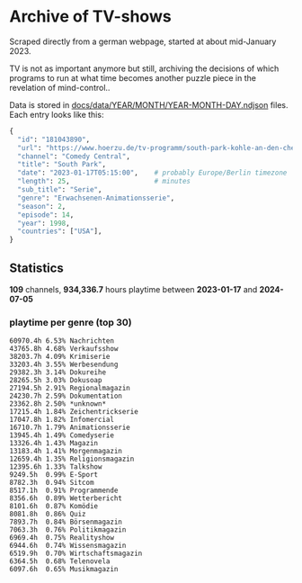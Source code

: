 # Archive of TV-shows

Scraped directly from a german webpage, started at about mid-January 2023.

TV is not as important anymore but still, archiving the decisions of which programs to run at what time
becomes another puzzle piece in the revelation of mind-control.. 

Data is stored in [docs/data/YEAR/MONTH/YEAR-MONTH-DAY.ndjson](docs/data/) files. 
Each entry looks like this:

```python
{
  "id": "181043890", 
  "url": "https://www.hoerzu.de/tv-programm/south-park-kohle-an-den-chefkoch/bid_181043890/", 
  "channel": "Comedy Central", 
  "title": "South Park", 
  "date": "2023-01-17T05:15:00",    # probably Europe/Berlin timezone 
  "length": 25,                     # minutes 
  "sub_title": "Serie", 
  "genre": "Erwachsenen-Animationsserie", 
  "season": 2, 
  "episode": 14, 
  "year": 1998, 
  "countries": ["USA"],
}
```

## Statistics

**109** channels, **934,336.7** hours playtime between **2023-01-17** and **2024-07-05**


### playtime per genre (top 30)

    60970.4h 6.53% Nachrichten
    43765.8h 4.68% Verkaufsshow
    38203.7h 4.09% Krimiserie
    33203.4h 3.55% Werbesendung
    29382.3h 3.14% Dokureihe
    28265.5h 3.03% Dokusoap
    27194.5h 2.91% Regionalmagazin
    24230.7h 2.59% Dokumentation
    23362.8h 2.50% *unknown*
    17215.4h 1.84% Zeichentrickserie
    17047.8h 1.82% Infomercial
    16710.7h 1.79% Animationsserie
    13945.4h 1.49% Comedyserie
    13326.4h 1.43% Magazin
    13183.4h 1.41% Morgenmagazin
    12659.4h 1.35% Religionsmagazin
    12395.6h 1.33% Talkshow
    9249.5h  0.99% E-Sport
    8782.3h  0.94% Sitcom
    8517.1h  0.91% Programmende
    8356.6h  0.89% Wetterbericht
    8101.6h  0.87% Komödie
    8081.8h  0.86% Quiz
    7893.7h  0.84% Börsenmagazin
    7063.3h  0.76% Politikmagazin
    6969.4h  0.75% Realityshow
    6944.6h  0.74% Wissensmagazin
    6519.9h  0.70% Wirtschaftsmagazin
    6364.5h  0.68% Telenovela
    6097.6h  0.65% Musikmagazin
